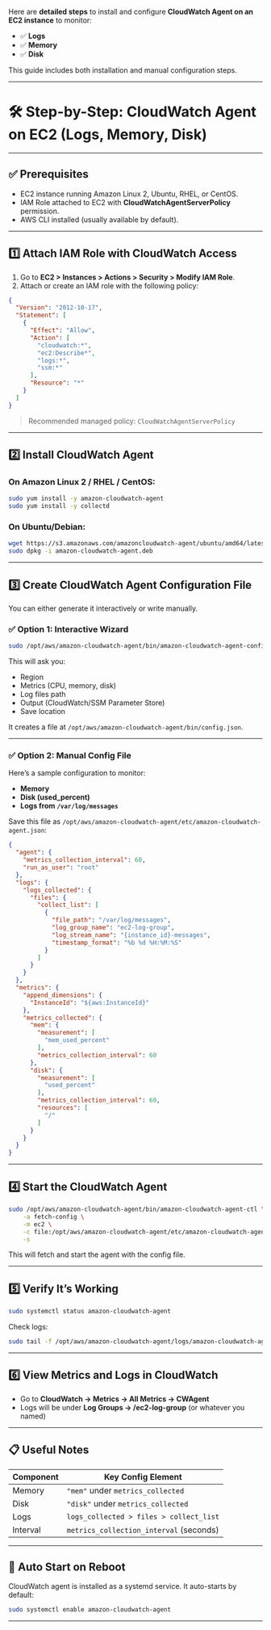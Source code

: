 Here are **detailed steps** to install and configure **CloudWatch Agent on an EC2 instance** to monitor:

* ✅ **Logs**
* ✅ **Memory**
* ✅ **Disk**

This guide includes both installation and manual configuration steps.

---

# 🛠️ Step-by-Step: CloudWatch Agent on EC2 (Logs, Memory, Disk)

---

## ✅ Prerequisites

* EC2 instance running Amazon Linux 2, Ubuntu, RHEL, or CentOS.
* IAM Role attached to EC2 with **CloudWatchAgentServerPolicy** permission.
* AWS CLI installed (usually available by default).

---

## 1️⃣ Attach IAM Role with CloudWatch Access

1. Go to **EC2 > Instances > Actions > Security > Modify IAM Role**.
2. Attach or create an IAM role with the following policy:

```json
{
  "Version": "2012-10-17",
  "Statement": [
    {
      "Effect": "Allow",
      "Action": [
        "cloudwatch:*",
        "ec2:Describe*",
        "logs:*",
        "ssm:*"
      ],
      "Resource": "*"
    }
  ]
}
```

> Recommended managed policy: `CloudWatchAgentServerPolicy`

---

## 2️⃣ Install CloudWatch Agent

### On Amazon Linux 2 / RHEL / CentOS:

```bash
sudo yum install -y amazon-cloudwatch-agent
sudo yum install -y collectd
```

### On Ubuntu/Debian:

```bash
wget https://s3.amazonaws.com/amazoncloudwatch-agent/ubuntu/amd64/latest/amazon-cloudwatch-agent.deb
sudo dpkg -i amazon-cloudwatch-agent.deb
```

---

## 3️⃣ Create CloudWatch Agent Configuration File

You can either generate it interactively or write manually.

### ✅ Option 1: Interactive Wizard

```bash
sudo /opt/aws/amazon-cloudwatch-agent/bin/amazon-cloudwatch-agent-config-wizard
```

This will ask you:

* Region
* Metrics (CPU, memory, disk)
* Log files path
* Output (CloudWatch/SSM Parameter Store)
* Save location

It creates a file at `/opt/aws/amazon-cloudwatch-agent/bin/config.json`.

---

### ✅ Option 2: Manual Config File

Here’s a sample configuration to monitor:

* **Memory**
* **Disk (used\_percent)**
* **Logs from `/var/log/messages`**

Save this file as `/opt/aws/amazon-cloudwatch-agent/etc/amazon-cloudwatch-agent.json`:

```json
{
  "agent": {
    "metrics_collection_interval": 60,
    "run_as_user": "root"
  },
  "logs": {
    "logs_collected": {
      "files": {
        "collect_list": [
          {
            "file_path": "/var/log/messages",
            "log_group_name": "ec2-log-group",
            "log_stream_name": "{instance_id}-messages",
            "timestamp_format": "%b %d %H:%M:%S"
          }
        ]
      }
    }
  },
  "metrics": {
    "append_dimensions": {
      "InstanceId": "${aws:InstanceId}"
    },
    "metrics_collected": {
      "mem": {
        "measurement": [
          "mem_used_percent"
        ],
        "metrics_collection_interval": 60
      },
      "disk": {
        "measurement": [
          "used_percent"
        ],
        "metrics_collection_interval": 60,
        "resources": [
          "/"
        ]
      }
    }
  }
}
```

---

## 4️⃣ Start the CloudWatch Agent

```bash
sudo /opt/aws/amazon-cloudwatch-agent/bin/amazon-cloudwatch-agent-ctl \
    -a fetch-config \
    -m ec2 \
    -c file:/opt/aws/amazon-cloudwatch-agent/etc/amazon-cloudwatch-agent.json \
    -s
```

This will fetch and start the agent with the config file.

---

## 5️⃣ Verify It’s Working

```bash
sudo systemctl status amazon-cloudwatch-agent
```

Check logs:

```bash
sudo tail -f /opt/aws/amazon-cloudwatch-agent/logs/amazon-cloudwatch-agent.log
```

---

## 6️⃣ View Metrics and Logs in CloudWatch

* Go to **CloudWatch → Metrics → All Metrics → CWAgent**
* Logs will be under **Log Groups → /ec2-log-group** (or whatever you named)

---

## 📋 Useful Notes

| Component | Key Config Element                      |
| --------- | --------------------------------------- |
| Memory    | `"mem"` under `metrics_collected`       |
| Disk      | `"disk"` under `metrics_collected`      |
| Logs      | `logs_collected > files > collect_list` |
| Interval  | `metrics_collection_interval` (seconds) |

---

## 🔁 Auto Start on Reboot

CloudWatch agent is installed as a systemd service. It auto-starts by default:

```bash
sudo systemctl enable amazon-cloudwatch-agent
```

---
